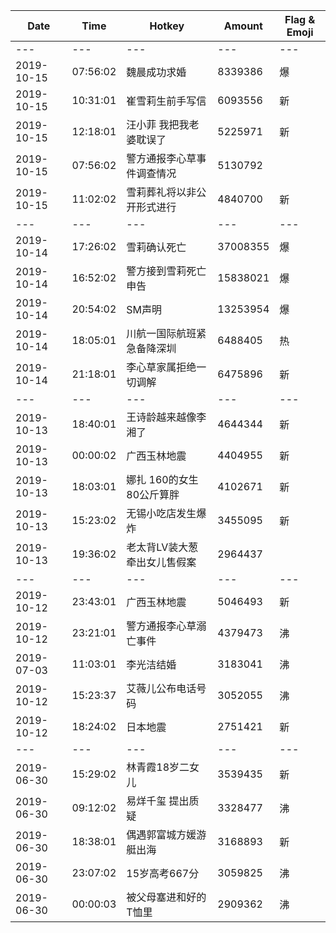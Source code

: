 Date | Time | Hotkey | Amount | Flag & Emoji 
--- | --- | --- | --- | ---
--- | --- | --- | --- | ---
2019-10-15|07:56:02|魏晨成功求婚|8339386|爆 
2019-10-15|10:31:01|崔雪莉生前手写信|6093556|新 
2019-10-15|12:18:01|汪小菲 我把我老婆耽误了|5225971|新 
2019-10-15|07:56:02|警方通报李心草事件调查情况|5130792| 
2019-10-15|11:02:02|雪莉葬礼将以非公开形式进行|4840700|新 
--- | --- | --- | --- | ---
2019-10-14|17:26:02|雪莉确认死亡|37008355|爆 
2019-10-14|16:52:02|警方接到雪莉死亡申告|15838021|爆 
2019-10-14|20:54:02|SM声明|13253954|爆 
2019-10-14|18:05:01|川航一国际航班紧急备降深圳|6488405|热 
2019-10-14|21:18:01|李心草家属拒绝一切调解|6475896|新 
--- | --- | --- | --- | ---
2019-10-13|18:40:01|王诗龄越来越像李湘了|4644344|新 
2019-10-13|00:00:02|广西玉林地震|4404955|新 
2019-10-13|18:03:01|娜扎 160的女生80公斤算胖|4102671|新 
2019-10-13|15:23:02|无锡小吃店发生爆炸|3455095|新 
2019-10-13|19:36:02|老太背LV装大葱牵出女儿售假案|2964437| 
--- | --- | --- | --- | ---
2019-10-12|23:43:01|广西玉林地震|5046493|新 
2019-10-12|23:21:01|警方通报李心草溺亡事件|4379473|沸 
2019-07-03|11:03:01|李光洁结婚|3183041|沸 
2019-10-12|15:23:37|艾薇儿公布电话号码|3052055|沸 
2019-10-12|18:24:02|日本地震|2751421|新 
--- | --- | --- | --- | ---
2019-06-30|15:29:02|林青霞18岁二女儿|3539435|新 
2019-06-30|09:12:02|易烊千玺 提出质疑|3328477|沸 
2019-06-30|18:38:01|偶遇郭富城方媛游艇出海|3168893|新 
2019-06-30|23:07:02|15岁高考667分|3059825|沸 
2019-06-30|00:00:03|被父母塞进和好的T恤里|2909362|沸 

